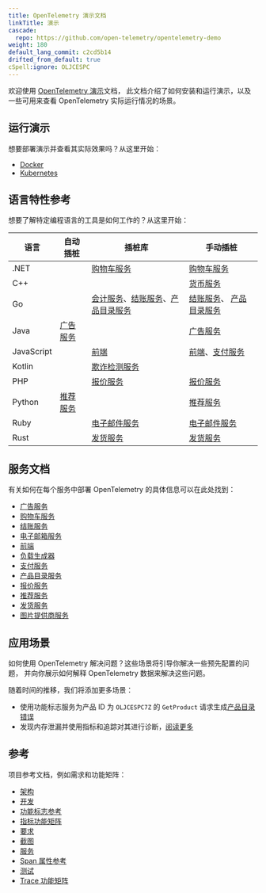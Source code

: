 ```yaml
---
title: OpenTelemetry 演示文档
linkTitle: 演示
cascade:
  repo: https://github.com/open-telemetry/opentelemetry-demo
weight: 180
default_lang_commit: c2cd5b14
drifted_from_default: true
cSpell:ignore: OLJCESPC
---
```


欢迎使用 [OpenTelemetry 演示](/ecosystem/demo/)文档，
此文档介绍了如何安装和运行演示，以及一些可用来查看 OpenTelemetry 实际运行情况的场景。

## 运行演示

想要部署演示并查看其实际效果吗？从这里开始：

- [Docker](docker-deployment/)
- [Kubernetes](kubernetes-deployment/)

## 语言特性参考

想要了解特定编程语言的工具是如何工作的？从这里开始：

| 语言       | 自动插桩                             | 插桩库                                                                                                      | 手动插桩                                                                   |
| ---------- | ------------------------------------ | ----------------------------------------------------------------------------------------------------------- | -------------------------------------------------------------------------- |
| .NET       |                                      | [购物车服务](services/cart/)                                                                                | [购物车服务](services/cart/)                                               |
| C++        |                                      |                                                                                                             | [货币服务](services/currency/)                                             |
| Go         |                                      | [会计服务](services/accounting/)、[结账服务](services/checkout/)、[产品目录服务](services/product-catalog/) | [结账服务](services/checkout/)、 [产品目录服务](services/product-catalog/) |
| Java       | [广告服务](services/ad/)             |                                                                                                             | [广告服务](services/ad/)                                                   |
| JavaScript |                                      | [前端](services/frontend/)                                                                                  | [前端](services/frontend/)、[支付服务](services/payment/)                  |
| Kotlin     |                                      | [欺诈检测服务](services/fraud-detection/)                                                                   |                                                                            |
| PHP        |                                      | [报价服务](services/quote/)                                                                                 | [报价服务](services/quote/)                                                |
| Python     | [推荐服务](services/recommendation/) |                                                                                                             | [推荐服务](services/recommendation/)                                       |
| Ruby       |                                      | [电子邮件服务](services/email/)                                                                             | [电子邮件服务](services/email/)                                            |
| Rust       |                                      | [发货服务](services/shipping/)                                                                              | [发货服务](services/shipping/)                                             |

## 服务文档

有关如何在每个服务中部署 OpenTelemetry 的具体信息可以在此处找到：

- [广告服务](services/ad/)
- [购物车服务](services/cart/)
- [结账服务](services/checkout/)
- [电子邮箱服务](services/email/)
- [前端](services/frontend/)
- [负载生成器](services/load-generator/)
- [支付服务](services/payment/)
- [产品目录服务](services/product-catalog/)
- [报价服务](services/quote/)
- [推荐服务](services/recommendation/)
- [发货服务](services/shipping/)
- [图片提供商服务](services/image-provider/?i18n-patch)

## 应用场景

如何使用 OpenTelemetry 解决问题？这些场景将引导你解决一些预先配置的问题，
并向你展示如何解释 OpenTelemetry 数据来解决这些问题。

随着时间的推移，我们将添加更多场景：

- 使用功能标志服务为产品 ID 为 `OLJCESPC7Z` 的 `GetProduct` 请求生成[产品目录错误](feature-flags)
- 发现内存泄漏并使用指标和追踪对其进行诊断，[阅读更多](scenarios/recommendation-cache/)

## 参考

项目参考文档，例如需求和功能矩阵：

- [架构](architecture/)
- [开发](development/)
- [功能标志参考](feature-flags/)
- [指标功能矩阵](telemetry-features/metric-coverage/)
- [要求](./requirements/)
- [截图](screenshots/)
- [服务](services/)
- [Span 属性参考](telemetry-features/manual-span-attributes/)
- [测试](tests/)
- [Trace 功能矩阵](telemetry-features/trace-coverage/)
